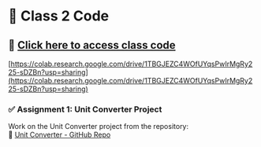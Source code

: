 # 📌 Class 2 Code 
## 🔗 [Click here to access class code](https://colab.research.google.com/drive/1TBGJEZC4WOfUYqsPwIrMgRy225-sDZBn?usp=sharing)  
[https://colab.research.google.com/drive/1TBGJEZC4WOfUYqsPwIrMgRy225-sDZBn?usp=sharing](https://colab.research.google.com/drive/1TBGJEZC4WOfUYqsPwIrMgRy225-sDZBn?usp=sharing)

### ✅ Assignment 1: Unit Converter Project  
Work on the Unit Converter project from the repository:  
🔗 [Unit Converter - GitHub Repo](https://github.com/panaversity/learn-modern-ai-python/tree/main/CLASS_PROJECTS/01_unit_convertor) 